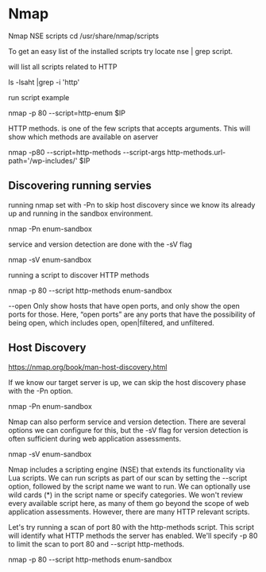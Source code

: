 # Nmap

Nmap NSE scripts
cd /usr/share/nmap/scripts

To get an easy list of the installed scripts try locate nse | grep script. 


will list all scripts related to HTTP


ls -lsaht |grep -i 'http'


run script example


nmap -p 80 --script=http-enum $IP



HTTP methods. is one of the few scripts that accepts arguments. This will show which methods are available on aserver


nmap -p80 --script=http-methods --script-args http-methods.url-path='/wp-includes/' $IP


## Discovering running servies


running nmap set with -Pn to skip host discovery since we know its already up and running in the sandbox environment. 


nmap -Pn enum-sandbox


service and version detection are done with the -sV flag


nmap -sV enum-sandbox


running a script to discover HTTP methods


nmap -p 80 --script http-methods enum-sandbox



--open
Only show hosts that have open ports, and only show the open ports for those. Here, “open ports” are any ports that have the possibility of being open, which includes open, open|filtered, and unfiltered.


## Host Discovery
https://nmap.org/book/man-host-discovery.html

 
 If we know our target server is up, we can skip the host discovery phase with the -Pn option.

 
 nmap -Pn enum-sandbox


 Nmap can also perform service and version detection. There are several options we can configure for this, but the -sV flag for version detection is often sufficient during web application assessments.

 
 nmap -sV enum-sandbox


Nmap includes a scripting engine (NSE) that extends its functionality via Lua scripts. We can run scripts as part of our scan by setting the --script option, followed by the script name we want to run. We can optionally use wild cards (*) in the script name or specify categories. We won't review every available script here, as many of them go beyond the scope of web application assessments. However, there are many HTTP relevant scripts.


Let's try running a scan of port 80 with the http-methods script. This script will identify what HTTP methods the server has enabled. We'll specify -p 80 to limit the scan to port 80 and --script http-methods.


nmap -p 80 --script http-methods enum-sandbox




